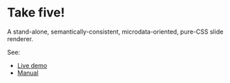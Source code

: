 # Take five!

A stand-alone, semantically-consistent, microdata-oriented, pure-CSS slide renderer.

See:

* [Live demo](https://madmurphy.github.io/takefive.css/index.html)
* [Manual](https://madmurphy.github.io/takefive.css/man.html)
